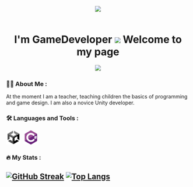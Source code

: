 <div id="header" align="center">
  <img src="https://media.giphy.com/media/ToMjGpJZDBprh5jbWpi/giphy.gif" width="100"/>
   <div id="badges">
    </a>
  </div>
  <img src="https://komarev.com/ghpvc/?username=Grooofy&label=PR0F1LE+V1EWS&style=plastic-square&color=blueviolet" alt=""/>
 </div>
  <h1 align="center">
    I'm GameDeveloper
      <img src="https://media.giphy.com/media/gdNLDvhCzGBDSeDbjf/giphy.gif" width="120px"/>
    Welcome to my page
  </h1>
  
  <div align="center">
    <img src = "http://github-profile-summary-cards.vercel.app/api/cards/profile-details?username=Grooofy&theme=dracula"/>
  </div>

### :man_technologist: About Me :
At the moment I am a teacher, teaching children the basics of programming and game design. I am also a novice Unity developer.

### :hammer_and_wrench: Languages and Tools :  
 <img src="https://raw.githubusercontent.com/devicons/devicon/master/icons/unity/unity-original.svg" title="Unity" alt="Unity" width="40" height="40"/>&nbsp;
 <img src="https://raw.githubusercontent.com/devicons/devicon/master/icons/csharp/csharp-original.svg" title="C#" alt="C#" width="40" height="40"/>&nbsp;
 

 ### :fire: My Stats :
 
[![GitHub Streak](http://github-readme-streak-stats.herokuapp.com?user=Grooofy&theme=earth&date_format=%5BY.%5Dn.j)](https://git.io/streak-stats)
[![Top Langs](https://github-readme-stats.vercel.app/api/top-langs/?username=Grooofy&layout=compact&theme=vision-friendly-dark)](https://github.com/anuraghazra/github-readme-stats)
---

<!-- BLOG-POST-LIST:START -->
<!-- BLOG-POST-LIST:END -->


<!--
**Grooofy/Grooofy** is a ✨ _special_ ✨ repository because its `README.md` (this file) appears on your GitHub profile.

Here are some ideas to get you started:

- 🔭 I’m currently working on ...
- 🌱 I’m currently learning ...
- 👯 I’m looking to collaborate on ...
- 🤔 I’m looking for help with ...
- 💬 Ask me about ...
- 📫 How to reach me: ...
- 😄 Pronouns: ...
- ⚡ Fun fact: ...
-->
